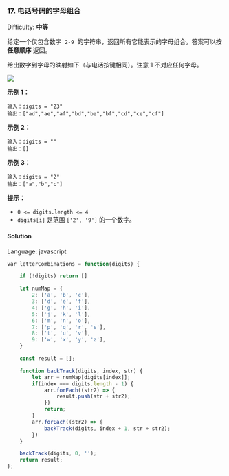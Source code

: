 ### [17\. 电话号码的字母组合](https://leetcode-cn.com/problems/letter-combinations-of-a-phone-number/)

Difficulty: **中等**

给定一个仅包含数字  `2-9`  的字符串，返回所有它能表示的字母组合。答案可以按 **任意顺序** 返回。

给出数字到字母的映射如下（与电话按键相同）。注意 1 不对应任何字母。

![](https://assets.leetcode-cn.com/aliyun-lc-upload/original_images/17_telephone_keypad.png)

**示例 1：**

```
输入：digits = "23"
输出：["ad","ae","af","bd","be","bf","cd","ce","cf"]
```

**示例 2：**

```
输入：digits = ""
输出：[]
```

**示例 3：**

```
输入：digits = "2"
输出：["a","b","c"]
```

**提示：**

- `0 <= digits.length <= 4`
- `digits[i]` 是范围 `['2', '9']` 的一个数字。

#### Solution

Language: javascript

```javascript
​var letterCombinations = function(digits) {

    if (!digits) return []

    let numMap = {
        2: ['a', 'b', 'c'],
        3: ['d', 'e', 'f'],
        4: ['g', 'h', 'i'],
        5: ['j', 'k', 'l'],
        6: ['m', 'n', 'o'],
        7: ['p', 'q', 'r', 's'],
        8: ['t', 'u', 'v'],
        9: ['w', 'x', 'y', 'z'],
    }

    const result = [];

    function backTrack(digits, index, str) {
        let arr = numMap[digits[index]];
        if(index === digits.length - 1) {
            arr.forEach((str2) => {
                result.push(str + str2);
            })
            return;
        }
        arr.forEach((str2) => {
            backTrack(digits, index + 1, str + str2);
        })
    }

    backTrack(digits, 0, '');
    return result;
};
```
